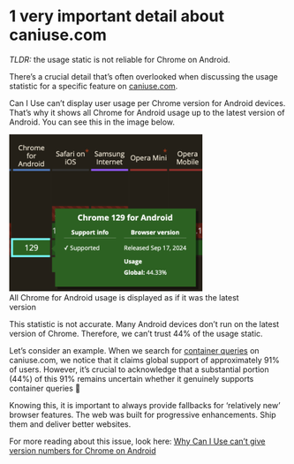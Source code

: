 # 1 very important detail about caniuse.com

_TLDR:_ the usage static is not reliable for Chrome on Android.

There’s a crucial detail that’s often overlooked when discussing the usage statistic
for a specific feature on [caniuse.com](https://caniuse.com).

Can I Use can’t display user usage per Chrome version for Android devices.
That’s why it shows all Chrome for Android usage up to the latest version of
Android. You can see this in the image below.

<figure style="margin-inline-start: 0">
    <img src="blog/caniuse-android.png" 
        alt="Can I Use Chrome for Android" 
        width="350" 
        style="aspect-ratio: 772/626; max-width: 100%"
    />
  <figcaption>All Chrome for Android usage is displayed as if it was the latest version</figcaption>
</figure>

This statistic is not accurate. Many Android devices don’t run on the
latest version of Chrome. Therefore, we can’t trust 44% of the usage static.

Let’s consider an example. When we search for
[container queries](https://caniuse.com/?search=container%20query) on
caniuse.com, we notice that it claims global support of approximately 91% of
users. However, it’s crucial to acknowledge that a substantial portion (44%) of
this 91% remains uncertain whether it genuinely supports container queries 🤯

Knowing this, it is important to always provide fallbacks for ‘relatively new’
browser features. The web was built for progressive enhancements. Ship them and
deliver better websites.

For more reading about this issue, look here:
[Why Can I Use can’t give version numbers for Chrome on Android](https://github.com/Fyrd/caniuse/issues/2413)
